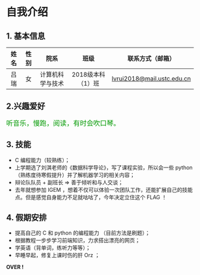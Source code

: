 # 自我介绍

## 1. 基本信息

| 姓名 | 性别 |       院系       |       班级        | 联系方式（邮箱） |
| :--: | :--: | :--------------: | :---------------: | :---------------: |
| 吕瑞 |  女  | 计算机科学与技术 | 2018级本科（1）班 |lvrui2018@mail.ustc.edu.cn|

## 2.兴趣爱好

<font color=#0099 size=4.5>听音乐，慢跑，阅读，有时会吹口琴。</font>

## 3. 技能

- C 编程能力（较熟练）；
- 上学期选了刘淇老师的《数据科学导论》，写了课程实验，所以会一些 python （熟练度待寒假提升）并了解机器学习的相关内容；
- 辩论队队员 + 副班长 => 善于倾听和与人交谈；
- 去年就想参加 IGEM ，想着不仅可以体验一次团队工作，还能扩展自己的技能点。但是感觉自身能力不足就咕咕了，今年决定立住这个 FLAG ！

## 4. 假期安排

- 提高自己的 C 和 python 的编程能力 （目前方法是刷题）；
- 根据教程一步步学习前端知识，力求搭出漂亮的网页；
- 学英语（背单词，练听力等等）；
- 早睡早起，修复上课时伤的肝 Orz ；

**OVER !**